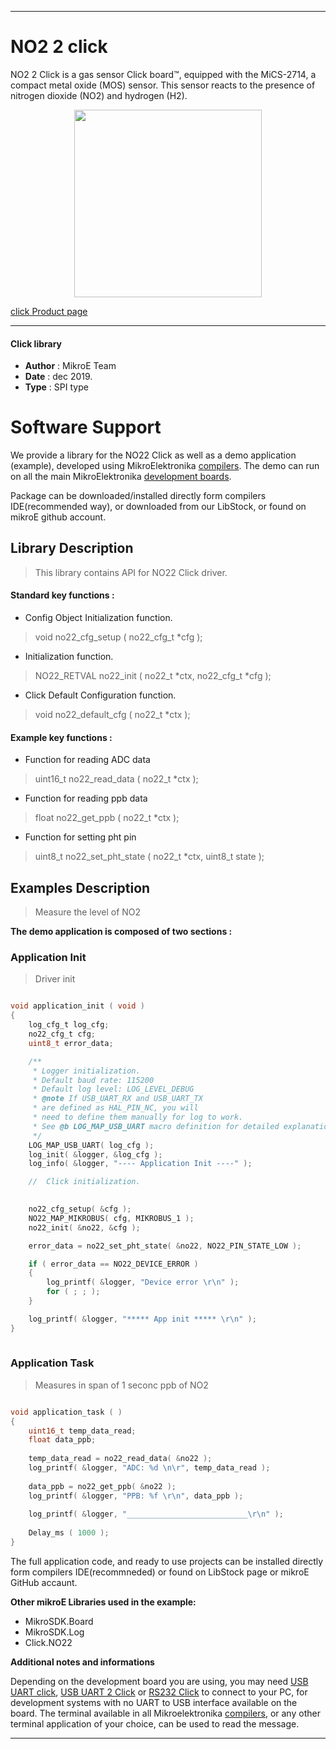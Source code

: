 

---
# NO2 2 click

NO2 2 Click is a gas sensor Click board™, equipped with the MiCS-2714, a compact metal oxide (MOS) sensor. This sensor reacts to the presence of nitrogen dioxide (NO2) and hydrogen (H2).

<p align="center">
  <img src="https://download.mikroe.com/images/click_for_ide/no22_click.png" height=300px>
</p>


[click Product page](https://www.mikroe.com/no2-2-click)

---


#### Click library 

- **Author**        : MikroE Team
- **Date**          : dec 2019.
- **Type**          : SPI type


# Software Support

We provide a library for the NO22 Click 
as well as a demo application (example), developed using MikroElektronika 
[compilers](https://shop.mikroe.com/compilers). 
The demo can run on all the main MikroElektronika [development boards](https://shop.mikroe.com/development-boards).

Package can be downloaded/installed directly form compilers IDE(recommended way), or downloaded from our LibStock, or found on mikroE github account. 

## Library Description

> This library contains API for NO22 Click driver.

#### Standard key functions :

- Config Object Initialization function.
> void no22_cfg_setup ( no22_cfg_t *cfg ); 
 
- Initialization function.
> NO22_RETVAL no22_init ( no22_t *ctx, no22_cfg_t *cfg );

- Click Default Configuration function.
> void no22_default_cfg ( no22_t *ctx );


#### Example key functions :

- Function for reading ADC data
> uint16_t no22_read_data ( no22_t *ctx );
 
- Function for reading ppb data
> float no22_get_ppb ( no22_t *ctx );

- Function for setting pht pin
> uint8_t no22_set_pht_state ( no22_t *ctx, uint8_t state );


## Examples Description

> 
> Measure the level of NO2
> 

**The demo application is composed of two sections :**

### Application Init 

>
> Driver init
> 

```c

void application_init ( void )
{
    log_cfg_t log_cfg;
    no22_cfg_t cfg;
    uint8_t error_data;

    /** 
     * Logger initialization.
     * Default baud rate: 115200
     * Default log level: LOG_LEVEL_DEBUG
     * @note If USB_UART_RX and USB_UART_TX 
     * are defined as HAL_PIN_NC, you will 
     * need to define them manually for log to work. 
     * See @b LOG_MAP_USB_UART macro definition for detailed explanation.
     */
    LOG_MAP_USB_UART( log_cfg );
    log_init( &logger, &log_cfg );
    log_info( &logger, "---- Application Init ----" );

    //  Click initialization.

    
    no22_cfg_setup( &cfg );
    NO22_MAP_MIKROBUS( cfg, MIKROBUS_1 );
    no22_init( &no22, &cfg );

    error_data = no22_set_pht_state( &no22, NO22_PIN_STATE_LOW );

    if ( error_data == NO22_DEVICE_ERROR )
    {
        log_printf( &logger, "Device error \r\n" );
        for ( ; ; );
    }

    log_printf( &logger, "***** App init ***** \r\n" );
}
  
```

### Application Task

>
> Measures in span of 1 seconc ppb of NO2
> 

```c

void application_task ( )
{
    uint16_t temp_data_read;
    float data_ppb;
    
    temp_data_read = no22_read_data( &no22 );
    log_printf( &logger, "ADC: %d \n\r", temp_data_read );
    
    data_ppb = no22_get_ppb( &no22 );
    log_printf( &logger, "PPB: %f \r\n", data_ppb );
    
    log_printf( &logger, "___________________________\r\n" );
    
    Delay_ms ( 1000 );
} 

```

The full application code, and ready to use projects can be  installed directly form compilers IDE(recommneded) or found on LibStock page or mikroE GitHub accaunt.

**Other mikroE Libraries used in the example:** 

- MikroSDK.Board
- MikroSDK.Log
- Click.NO22

**Additional notes and informations**

Depending on the development board you are using, you may need 
[USB UART click](https://shop.mikroe.com/usb-uart-click), 
[USB UART 2 Click](https://shop.mikroe.com/usb-uart-2-click) or 
[RS232 Click](https://shop.mikroe.com/rs232-click) to connect to your PC, for 
development systems with no UART to USB interface available on the board. The 
terminal available in all Mikroelektronika 
[compilers](https://shop.mikroe.com/compilers), or any other terminal application 
of your choice, can be used to read the message.



---
